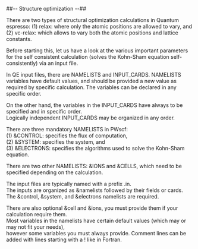 ##-- Structure optimization --##

There are two types of structural optimization calculations in Quantum espresso: 
(1) relax: where only the atomic positions are allowed to vary, and 
(2) vc-relax: which allows to vary both the atomic positions and lattice constants.

Before starting this, let us have a look at the various important parameters for the 
self consistent calculation (solves the Kohn-Sham equation self-consistently) via an input file.

In QE input files, there are NAMELISTS and INPUT_CARDS. 
NAMELISTS variables have default values, and should be provided a new value as required by specific calculation.
The variables can be declared in any specific order.

On the other hand, the variables in the INPUT_CARDS have always to be specified and in specific order. \
Logically independent INPUT_CARDS may be organized in any order.

There are three mandatory NAMELISTS in PWscf: \
(1) &CONTROL: specifies the flux of computation, \
(2) &SYSTEM: specifies the system, and \
(3) &ELECTRONS: specifies the algorithms used to solve the Kohn-Sham equation. 

There are two other NAMELISTS: &IONS and &CELLS, which need to be specified depending on the calculation.

The input files are typically named with a prefix .in. \
The inputs are organized as &namelists followed by their fields or cards. \
The &control, &system, and &electrons namelists are required. 

There are also optional &cell and &ions, you must provide them if your calculation require them. \
Most variables in the namelists have certain default values (which may or may not fit your needs), \
however some variables you must always provide. Comment lines can be added with lines starting with a ! like in Fortran.
